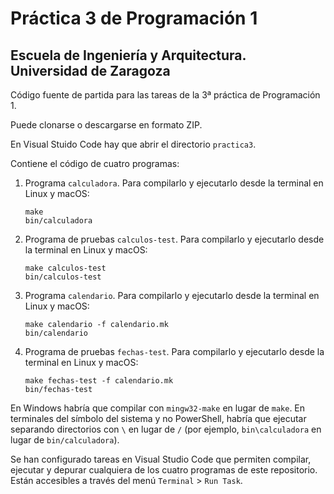 # Práctica 3 de Programación 1

## Escuela de Ingeniería y Arquitectura. Universidad de Zaragoza 

Código fuente de partida para las tareas de la 3ª práctica de Programación 1.

Puede clonarse o descargarse en formato ZIP. 

En Visual Stuido Code hay que abrir el directorio ``practica3``.

Contiene el código de cuatro programas:

1. Programa ``calculadora``. Para compilarlo y ejecutarlo desde la terminal en Linux y macOS:
    ```
    make 
    bin/calculadora
    ```

2. Programa de pruebas ``calculos-test``. Para compilarlo y ejecutarlo desde la terminal en Linux y macOS:
    ```
    make calculos-test
    bin/calculos-test
    ```

3. Programa ``calendario``. Para compilarlo y ejecutarlo desde la terminal en Linux y macOS:
    ```
    make calendario -f calendario.mk
    bin/calendario
    ```

4. Programa de pruebas ``fechas-test``. Para compilarlo y ejecutarlo desde la terminal en Linux y macOS:
    ```
    make fechas-test -f calendario.mk
    bin/fechas-test
    ```

En Windows habría que compilar con ``mingw32-make`` en lugar de ``make``. En terminales del símbolo del sistema y no PowerShell, habría que ejecutar separando directorios con `\` en lugar de `/` (por ejemplo, `bin\calculadora` en lugar de `bin/calculadora`).

Se han configurado tareas en Visual Studio Code que permiten compilar, ejecutar y depurar cualquiera de los cuatro programas de este repositorio. Están accesibles a través del menú `Terminal` > `Run Task`.